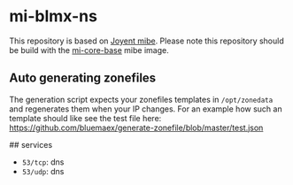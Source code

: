 # mi-blmx-ns

This repository is based on [Joyent mibe](https://github.com/joyent/mibe). Please note this repository should be build with the [mi-core-base](https://github.com/skylime/mi-core-base) mibe image.

## Auto generating zonefiles

The generation script expects your zonefiles templates in ``/opt/zonedata`` and regenerates them when your IP changes.
For an example how such an template should like see the test file here: https://github.com/bluemaex/generate-zonefile/blob/master/test.json

## services

- `53/tcp`: dns
- `53/udp`: dns

